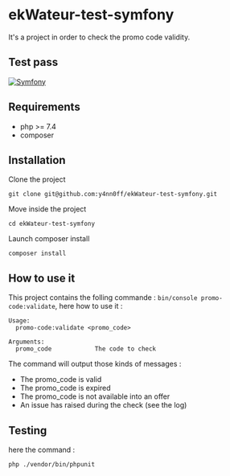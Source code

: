# ekWateur-test-symfony

It's a project in order to check the promo code validity. 

## Test pass
[![Symfony](https://github.com/y4nn0ff/ekWateur-test-symfony/actions/workflows/symfony.yml/badge.svg)](https://github.com/y4nn0ff/ekWateur-test-symfony/actions/workflows/symfony.yml)

## Requirements
* php >= 7.4
* composer 

## Installation
Clone the project

```
git clone git@github.com:y4nn0ff/ekWateur-test-symfony.git
```

Move inside the project 
```
cd ekWateur-test-symfony
```

Launch composer install

```
composer install
```

## How to use it 
This project contains the folling commande : `bin/console promo-code:validate`, here how to use it : 
```
Usage:
  promo-code:validate <promo_code>

Arguments:
  promo_code            The code to check
```

The command will output those kinds of messages : 
* The promo_code is valid
* The promo_code is expired
* The promo_code is not available into an offer
* An issue has raised during the check (see the log)

## Testing 
here the command :
```
php ./vendor/bin/phpunit
```

